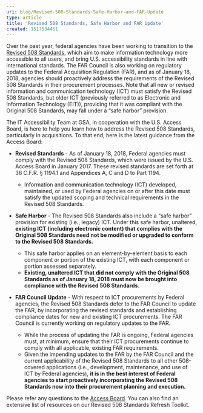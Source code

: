 ```yaml
---
uri: blog/Revised-508-Standards-Safe-Harbor-and-FAR-Update
type: article
title: 'Revised 508 Standards, Safe Harbor and FAR Update'
created: 1517534461
---
```


Over the past year, federal agencies have been working to transition to the [Revised 508 Standards][1], which aim to make information technology more accessible to all users, and bring U.S. accessibility standards in line with international standards. The FAR Council is also working on regulatory updates to the Federal Acquisition Regulation (FAR), and as of January 18, 2018, agencies should proactively address the requirements of the Revised 508 Standards in their procurement processes. Note that all new or revised information and communication technology (ICT) must satisfy the Revised 508 Standards, but older ICT (previously referred to as Electronic and Information Technology (EIT)), providing that it was compliant with the Original 508 Standards, may fall under a “safe harbor” provision.

The IT Accessibility Team at GSA, in cooperation with the U.S. Access Board, is here to help you learn how to address the Revised 508 Standards, particularly in acquisitions. To that end, here is the latest guidance from the Access Board:

  * **Revised Standards** - As of January 18, 2018, Federal agencies must comply with the Revised 508 Standards, which were issued by the U.S. Access Board in January 2017. These revised standards are set forth at 36 C.F.R. § 1194.1 and Appendices A, C and D to Part 1194. 
      * Information and communication technology (ICT) developed, maintained, or used by Federal agencies on or after this date must satisfy the updated scoping and technical requirements in the Revised 508 Standards.

  * **Safe Harbor** - The Revised 508 Standards also include a “safe harbor” provision for existing (i.e., legacy) ICT. Under this safe harbor, unaltered, **existing ICT (including electronic content) that complies with the Original 508 Standards need not be modified or upgraded to conform to the Revised 508 Standards.** 
      * This safe harbor applies on an element-by-element basis to each component or portion of the existing ICT, with each component or portion assessed separately.
      * **Existing, unaltered ICT that did not comply with the Original 508 Standards as of January 18, 2018 must now be brought into compliance with the Revised 508 Standards.**

  * **FAR Council Update** - With respect to ICT procurements by Federal agencies, the Revised 508 Standards defer to the FAR Council to update the FAR, by incorporating the revised standards and establishing compliance dates for new and existing ICT procurements. The FAR Council is currently working on regulatory updates to the FAR. 
      * While the process of updating the FAR is ongoing, Federal agencies must, at minimum, ensure that their ICT procurements continue to comply with all applicable, existing FAR requirements.
      * Given the impending updates to the FAR by the FAR Council and the current applicability of the Revised 508 Standards to all other 508-covered applications (i.e., development, maintenance, and use of ICT by Federal agencies), **it is in the best interest of Federal agencies to start proactively incorporating the Revised 508 Standards now into their procurement planning and execution.** 

Please refer any questions to the [Access Board][2]. You can also find an extensive list of resources on our Revised 508 Standards Refresh Toolkit.

 [1]: https://www.access-board.gov/guidelines-and-standards/communications-and-it/about-the-ict-refresh/final-rule
 [2]: https://www.access-board.gov/contact-us